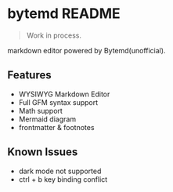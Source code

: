 # bytemd README

> Work in process.

markdown editor powered by Bytemd(unofficial).

## Features

- WYSIWYG Markdown Editor
- Full GFM syntax support
- Math support
- Mermaid diagram
- frontmatter & footnotes

## Known Issues

- dark mode not supported
- ctrl + b key binding conflict

